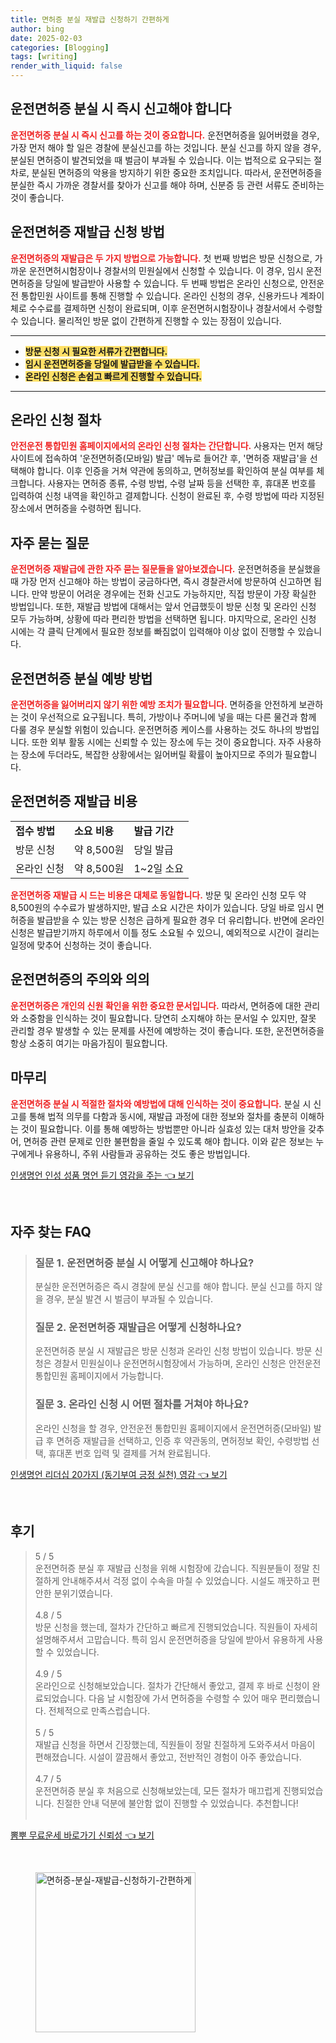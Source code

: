 ```yaml
---
title: 면허증 분실 재발급 신청하기 간편하게
author: bing
date: 2025-02-03
categories: [Blogging]
tags: [writing]
render_with_liquid: false
---
```



<h2 id='운전면허증_분실_신고'>운전면허증 분실 시 즉시 신고해야 합니다</h2>

<p><b><span style="color: #ee2323;">운전면허증 분실 시 즉시 신고를 하는 것이 중요합니다.</span></b> 운전면허증을 잃어버렸을 경우, 가장 먼저 해야 할 일은 경찰에 분실신고를 하는 것입니다. 분실 신고를 하지 않을 경우, 분실된 면허증이 발견되었을 때 벌금이 부과될 수 있습니다. 이는 법적으로 요구되는 절차로, 분실된 면허증의 악용을 방지하기 위한 중요한 조치입니다. 따라서, 운전면허증을 분실한 즉시 가까운 경찰서를 찾아가 신고를 해야 하며, 신분증 등 관련 서류도 준비하는 것이 좋습니다.</p>

<h2 id='면허증_재발급_신청_방법'>운전면허증 재발급 신청 방법</h2>

<p><b><span style="color: #ee2323;">운전면허증의 재발급은 두 가지 방법으로 가능합니다.</span></b> 첫 번째 방법은 방문 신청으로, 가까운 운전면허시험장이나 경찰서의 민원실에서 신청할 수 있습니다. 이 경우, 임시 운전면허증을 당일에 발급받아 사용할 수 있습니다. 두 번째 방법은 온라인 신청으로, 안전운전 통합민원 사이트를 통해 진행할 수 있습니다. 온라인 신청의 경우, 신용카드나 계좌이체로 수수료를 결제하면 신청이 완료되며, 이후 운전면허시험장이나 경찰서에서 수령할 수 있습니다. 물리적인 방문 없이 간편하게 진행할 수 있는 장점이 있습니다.</p>

<hr />

<ul>
    <li><b><span style="background-color: #ffe066;">방문 신청 시 필요한 서류가 간편합니다.</span></b></li>
    <li><b><span style="background-color: #ffe066;">임시 운전면허증을 당일에 발급받을 수 있습니다.</span></b></li>
    <li><b><span style="background-color: #ffe066;">온라인 신청은 손쉽고 빠르게 진행할 수 있습니다.</span></b></li>
</ul>

<hr />

<h2 id='온라인_신청_절차'>온라인 신청 절차</h2>

<p><b><span style="color: #ee2323;">안전운전 통합민원 홈페이지에서의 온라인 신청 절차는 간단합니다.</span></b> 사용자는 먼저 해당 사이트에 접속하여 '운전면허증(모바일) 발급' 메뉴로 들어간 후, '면허증 재발급'을 선택해야 합니다. 이후 인증을 거쳐 약관에 동의하고, 면허정보를 확인하여 분실 여부를 체크합니다. 사용자는 면허증 종류, 수령 방법, 수령 날짜 등을 선택한 후, 휴대폰 번호를 입력하여 신청 내역을 확인하고 결제합니다. 신청이 완료된 후, 수령 방법에 따라 지정된 장소에서 면허증을 수령하면 됩니다.</p>

<h2 id='자주_묻는_질문'>자주 묻는 질문</h2>

<p><b><span style="color: #ee2323;">운전면허증 재발급에 관한 자주 묻는 질문들을 알아보겠습니다.</span></b> 운전면허증을 분실했을 때 가장 먼저 신고해야 하는 방법이 궁금하다면, 즉시 경찰관서에 방문하여 신고하면 됩니다. 만약 방문이 어려운 경우에는 전화 신고도 가능하지만, 직접 방문이 가장 확실한 방법입니다. 또한, 재발급 방법에 대해서는 앞서 언급했듯이 방문 신청 및 온라인 신청 모두 가능하며, 상황에 따라 편리한 방법을 선택하면 됩니다. 마지막으로, 온라인 신청 시에는 각 클릭 단계에서 필요한 정보를 빠짐없이 입력해야 이상 없이 진행할 수 있습니다.</p>

<h2 id='운전면허증_분실_예방'>운전면허증 분실 예방 방법</h2>

<p><b><span style="color: #ee2323;">운전면허증을 잃어버리지 않기 위한 예방 조치가 필요합니다.</span></b> 면허증을 안전하게 보관하는 것이 우선적으로 요구됩니다. 특히, 가방이나 주머니에 넣을 때는 다른 물건과 함께 다룰 경우 분실할 위험이 있습니다. 운전면허증 케이스를 사용하는 것도 하나의 방법입니다. 또한 외부 활동 시에는 신뢰할 수 있는 장소에 두는 것이 중요합니다. 자주 사용하는 장소에 두더라도, 복잡한 상황에서는 잃어버릴 확률이 높아지므로 주의가 필요합니다.</p>

<h2 id='운전면허증_재발급_비용'>운전면허증 재발급 비용</h2>

<table>
    <tr>
        <td><b>접수 방법</b></td>
        <td><b>소요 비용</b></td>
        <td><b>발급 기간</b></td>
    </tr>
    <tr>
        <td>방문 신청</td>
        <td>약 8,500원</td>
        <td>당일 발급</td>
    </tr>
    <tr>
        <td>온라인 신청</td>
        <td>약 8,500원</td>
        <td>1~2일 소요</td>
    </tr>
</table>

<p><b><span style="color: #ee2323;">운전면허증 재발급 시 드는 비용은 대체로 동일합니다.</span></b> 방문 및 온라인 신청 모두 약 8,500원의 수수료가 발생하지만, 발급 소요 시간은 차이가 있습니다. 당일 바로 임시 면허증을 발급받을 수 있는 방문 신청은 급하게 필요한 경우 더 유리합니다. 반면에 온라인 신청은 발급받기까지 하루에서 이틀 정도 소요될 수 있으니, 예외적으로 시간이 걸리는 일정에 맞추어 신청하는 것이 좋습니다.</p>

<h2 id='운전면허증_의의'>운전면허증의 주의와 의의</h2>

<p><b><span style="color: #ee2323;">운전면허증은 개인의 신원 확인을 위한 중요한 문서입니다.</span></b> 따라서, 면허증에 대한 관리와 소중함을 인식하는 것이 필요합니다. 당연히 소지해야 하는 문서일 수 있지만, 잘못 관리할 경우 발생할 수 있는 문제를 사전에 예방하는 것이 좋습니다. 또한, 운전면허증을 항상 소중히 여기는 마음가짐이 필요합니다.</p>

<h2 id='마무리'>마무리</h2>

<p><b><span style="color: #ee2323;">운전면허증 분실 시 적절한 절차와 예방법에 대해 인식하는 것이 중요합니다.</span></b> 분실 시 신고를 통해 법적 의무를 다함과 동시에, 재발급 과정에 대한 정보와 절차를 충분히 이해하는 것이 필요합니다. 이를 통해 예방하는 방법뿐만 아니라 실효성 있는 대처 방안을 갖추어, 면허증 관련 문제로 인한 불편함을 줄일 수 있도록 해야 합니다. 이와 같은 정보는 누구에게나 유용하니, 주위 사람들과 공유하는 것도 좋은 방법입니다.</p>


<p><a class="click-button" title="인생명언 인성 성품 명언 듣기 영감을 주는" href="https://afficreate.github.io/posts/%EC%9D%B8%EC%83%9D%EB%AA%85%EC%96%B8-%EC%9D%B8%EC%84%B1-%EC%84%B1%ED%92%88-%EB%AA%85%EC%96%B8-%EB%93%A3%EA%B8%B0-%EC%98%81%EA%B0%90%EC%9D%84-%EC%A3%BC%EB%8A%94/" rel="dofollow">인생명언 인성 성품 명언 듣기 영감을 주는 👈 보기</a></p><br>
<h2 id='자주_찾는_FAQ'>자주 찾는 FAQ</h2>
<div itemscope="" itemtype="https://schema.org/FAQPage"> 
<blockquote> 
<div itemscope="" itemprop="mainEntity" itemtype="https://schema.org/Question"> 
<h3 itemprop="name">질문 1. 운전면허증 분실 시 어떻게 신고해야 하나요?</h3> 
<div itemscope="" itemprop="acceptedAnswer" itemtype="https://schema.org/Answer"> 
<span itemprop="text"> 
<p>분실한 운전면허증은 즉시 경찰에 분실 신고를 해야 합니다. 분실 신고를 하지 않을 경우, 분실 발견 시 벌금이 부과될 수 있습니다.</p> 
</span> 
</div> 
</div> 
<div itemscope="" itemprop="mainEntity" itemtype="https://schema.org/Question"> 
<h3 itemprop="name">질문 2. 운전면허증 재발급은 어떻게 신청하나요?</h3> 
<div itemscope="" itemprop="acceptedAnswer" itemtype="https://schema.org/Answer"> 
<span itemprop="text"> 
<p>운전면허증 분실 시 재발급은 방문 신청과 온라인 신청 방법이 있습니다. 방문 신청은 경찰서 민원실이나 운전면허시험장에서 가능하며, 온라인 신청은 안전운전 통합민원 홈페이지에서 가능합니다.</p> 
</span> 
</div> 
</div> 
<div itemscope="" itemprop="mainEntity" itemtype="https://schema.org/Question"> 
<h3 itemprop="name">질문 3. 온라인 신청 시 어떤 절차를 거쳐야 하나요?</h3> 
<div itemscope="" itemprop="acceptedAnswer" itemtype="https://schema.org/Answer"> 
<span itemprop="text"> 
<p>온라인 신청을 할 경우, 안전운전 통합민원 홈페이지에서 운전면허증(모바일) 발급 후 면허증 재발급을 선택하고, 인증 후 약관동의, 면허정보 확인, 수령방법 선택, 휴대폰 번호 입력 및 결제를 거쳐 완료됩니다.</p> 
</span> 
</div> 
</div> 
</blockquote> 
</div>
<p><a class="click-button" title="인생명언 리더십 20가지 (동기부여 긍정 실천) 영감" href="https://afficreate.github.io/posts/%EC%9D%B8%EC%83%9D%EB%AA%85%EC%96%B8-%EB%A6%AC%EB%8D%94%EC%8B%AD-20%EA%B0%80%EC%A7%80-(%EB%8F%99%EA%B8%B0%EB%B6%80%EC%97%AC-%EA%B8%8D%EC%A0%95-%EC%8B%A4%EC%B2%9C)-%EC%98%81%EA%B0%90/" rel="dofollow">인생명언 리더십 20가지 (동기부여 긍정 실천) 영감 👈 보기</a></p><br>
<h2 id='후기'>후기</h2>
<div itemscope itemtype="https://schema.org/Product">
  <blockquote>
  <div itemprop="review" itemscope itemtype="https://schema.org/Review">
      <div itemprop="reviewRating" itemscope itemtype="https://schema.org/Rating"> <span itemprop="ratingValue">5</span> / <span itemprop="bestRating">5</span> </div>
      <span itemprop="reviewBody">운전면허증 분실 후 재발급 신청을 위해 시험장에 갔습니다. 직원분들이 정말 친절하게 안내해주셔서 걱정 없이 수속을 마칠 수 있었습니다. 시설도 깨끗하고 편안한 분위기였습니다.</span>
  </div>
  <br>
  <div itemprop="review" itemscope itemtype="https://schema.org/Review">
      <div itemprop="reviewRating" itemscope itemtype="https://schema.org/Rating"> <span itemprop="ratingValue">4.8</span> / <span itemprop="bestRating">5</span> </div>
      <span itemprop="reviewBody">방문 신청을 했는데, 절차가 간단하고 빠르게 진행되었습니다. 직원들이 자세히 설명해주셔서 고맙습니다. 특히 임시 운전면허증을 당일에 받아서 유용하게 사용할 수 있었습니다.</span>
  </div>
  <br>
  <div itemprop="review" itemscope itemtype="https://schema.org/Review">
      <div itemprop="reviewRating" itemscope itemtype="https://schema.org/Rating"> <span itemprop="ratingValue">4.9</span> / <span itemprop="bestRating">5</span> </div>
      <span itemprop="reviewBody">온라인으로 신청해보았습니다. 절차가 간단해서 좋았고, 결제 후 바로 신청이 완료되었습니다. 다음 날 시험장에 가서 면허증을 수령할 수 있어 매우 편리했습니다. 전체적으로 만족스럽습니다.</span>
  </div>
  <br>
  <div itemprop="review" itemscope itemtype="https://schema.org/Review">
      <div itemprop="reviewRating" itemscope itemtype="https://schema.org/Rating"> <span itemprop="ratingValue">5</span> / <span itemprop="bestRating">5</span> </div>
      <span itemprop="reviewBody">재발급 신청을 하면서 긴장했는데, 직원들이 정말 친절하게 도와주셔서 마음이 편해졌습니다. 시설이 깔끔해서 좋았고, 전반적인 경험이 아주 좋았습니다.</span>
  </div>
  <br>
  <div itemprop="review" itemscope itemtype="https://schema.org/Review">
      <div itemprop="reviewRating" itemscope itemtype="https://schema.org/Rating"> <span itemprop="ratingValue">4.7</span> / <span itemprop="bestRating">5</span> </div>
      <span itemprop="reviewBody">운전면허증 분실 후 처음으로 신청해보았는데, 모든 절차가 매끄럽게 진행되었습니다. 친절한 안내 덕분에 불안함 없이 진행할 수 있었습니다. 추천합니다!</span>
  </div>
  <br>
  </blockquote>
</div>
<p><a class="click-button" title="뽐뿌 무료운세 바로가기 신뢰성" href="https://afficreate.github.io/posts/%EB%BD%90%EB%BF%8C-%EB%AC%B4%EB%A3%8C%EC%9A%B4%EC%84%B8-%EB%B0%94%EB%A1%9C%EA%B0%80%EA%B8%B0-%EC%8B%A0%EB%A2%B0%EC%84%B1/" rel="dofollow">뽐뿌 무료운세 바로가기 신뢰성 👈 보기</a></p><br>
<figure class="image"><img src="https://afficreate.github.io/assets/img/thumbnail/면허증-분실-재발급-신청하기-간편하게.webp" alt="면허증-분실-재발급-신청하기-간편하게" width="256" height="256"></figure>